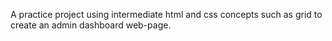 A practice project using intermediate html and css concepts such as grid to create an admin dashboard web-page.